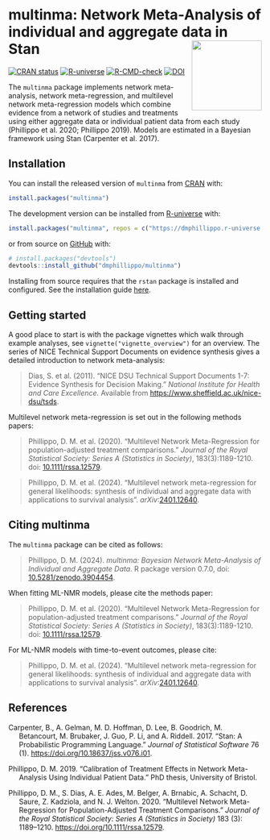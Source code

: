 
<!-- README.md is generated from README.Rmd. Please edit that file -->

# multinma: Network Meta-Analysis of individual and aggregate data in Stan <img src='man/figures/logo.svg' style="float:right" height="139" />

<!-- badges: start -->

[![CRAN
status](https://www.r-pkg.org/badges/version/multinma)](https://CRAN.R-project.org/package=multinma)
[![R-universe](https://dmphillippo.r-universe.dev/badges/multinma)](https://dmphillippo.r-universe.dev)
[![R-CMD-check](https://github.com/dmphillippo/multinma/workflows/R-CMD-check/badge.svg)](https://github.com/dmphillippo/multinma/actions)
[![DOI](https://zenodo.org/badge/DOI/10.5281/zenodo.3904454.svg)](https://doi.org/10.5281/zenodo.3904454)
<!-- badges: end -->

The `multinma` package implements network meta-analysis, network
meta-regression, and multilevel network meta-regression models which
combine evidence from a network of studies and treatments using either
aggregate data or individual patient data from each study (Phillippo et
al. 2020; Phillippo 2019). Models are estimated in a Bayesian framework
using Stan (Carpenter et al. 2017).

## Installation

You can install the released version of `multinma` from
[CRAN](https://CRAN.R-project.org/package=multinma) with:

``` r
install.packages("multinma")
```

The development version can be installed from
[R-universe](https://dmphillippo.r-universe.dev) with:

``` r
install.packages("multinma", repos = c("https://dmphillippo.r-universe.dev", getOption("repos")))
```

or from source on [GitHub](https://github.com/dmphillippo/multinma)
with:

``` r
# install.packages("devtools")
devtools::install_github("dmphillippo/multinma")
```

Installing from source requires that the `rstan` package is installed
and configured. See the installation guide
[here](https://github.com/stan-dev/rstan/wiki/RStan-Getting-Started).

## Getting started

A good place to start is with the package vignettes which walk through
example analyses, see `vignette("vignette_overview")` for an overview.
The series of NICE Technical Support Documents on evidence synthesis
gives a detailed introduction to network meta-analysis:

> Dias, S. et al. (2011). “NICE DSU Technical Support Documents 1-7:
> Evidence Synthesis for Decision Making.” *National Institute for
> Health and Care Excellence.* Available from
> <https://www.sheffield.ac.uk/nice-dsu/tsds>.

Multilevel network meta-regression is set out in the following methods
papers:

> Phillippo, D. M. et al. (2020). “Multilevel Network Meta-Regression
> for population-adjusted treatment comparisons.” *Journal of the Royal
> Statistical Society: Series A (Statistics in Society)*,
> 183(3):1189-1210. doi:
> [10.1111/rssa.12579](https://doi.org/10.1111/rssa.12579).

> Phillippo, D. M. et al. (2024). “Multilevel network meta-regression
> for general likelihoods: synthesis of individual and aggregate data
> with applications to survival analysis”.
> *arXiv*:[2401.12640](https://arxiv.org/abs/2401.12640).

## Citing multinma

The `multinma` package can be cited as follows:

> Phillippo, D. M. (2024). *multinma: Bayesian Network Meta-Analysis of
> Individual and Aggregate Data*. R package version 0.7.0, doi:
> [10.5281/zenodo.3904454](https://doi.org/10.5281/zenodo.3904454).

When fitting ML-NMR models, please cite the methods paper:

> Phillippo, D. M. et al. (2020). “Multilevel Network Meta-Regression
> for population-adjusted treatment comparisons.” *Journal of the Royal
> Statistical Society: Series A (Statistics in Society)*,
> 183(3):1189-1210. doi:
> [10.1111/rssa.12579](https://doi.org/10.1111/rssa.12579).

For ML-NMR models with time-to-event outcomes, please cite:

> Phillippo, D. M. et al. (2024). “Multilevel network meta-regression
> for general likelihoods: synthesis of individual and aggregate data
> with applications to survival analysis”.
> *arXiv*:[2401.12640](https://arxiv.org/abs/2401.12640).

## References

<div id="refs" class="references csl-bib-body hanging-indent"
entry-spacing="0">

<div id="ref-Carpenter2017" class="csl-entry">

Carpenter, B., A. Gelman, M. D. Hoffman, D. Lee, B. Goodrich, M.
Betancourt, M. Brubaker, J. Guo, P. Li, and A. Riddell. 2017. “Stan: A
Probabilistic Programming Language.” *Journal of Statistical Software*
76 (1). <https://doi.org/10.18637/jss.v076.i01>.

</div>

<div id="ref-Phillippo_thesis" class="csl-entry">

Phillippo, D. M. 2019. “Calibration of Treatment Effects in Network
Meta-Analysis Using Individual Patient Data.” PhD thesis, University of
Bristol.

</div>

<div id="ref-methods_paper" class="csl-entry">

Phillippo, D. M., S. Dias, A. E. Ades, M. Belger, A. Brnabic, A.
Schacht, D. Saure, Z. Kadziola, and N. J. Welton. 2020. “Multilevel
Network Meta-Regression for Population-Adjusted Treatment Comparisons.”
*Journal of the Royal Statistical Society: Series A (Statistics in
Society)* 183 (3): 1189–1210. <https://doi.org/10.1111/rssa.12579>.

</div>

</div>
